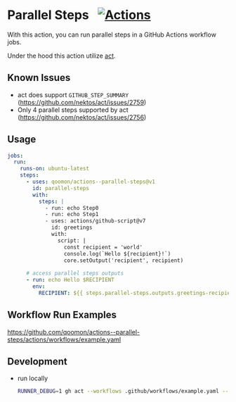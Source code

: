 # Parallel Steps &nbsp; [![Actions](https://img.shields.io/badge/qoomon-GitHub%20Actions-blue)](https://github.com/qoomon/actions)

With this action, you can run parallel steps in a GitHub Actions workflow jobs.

Under the hood this action utilize [act](https://github.com/nektos/act).

## Known Issues
- act does support `GITHUB_STEP_SUMMARY` (https://github.com/nektos/act/issues/2759)
- Only 4 parallel steps supported by act (https://github.com/nektos/act/issues/2756)

## Usage

```yaml
jobs:
  run:
    runs-on: ubuntu-latest
    steps:
      - uses: qoomon/actions--parallel-steps@v1
        id: parallel-steps
        with:
          steps: |
            - run: echo Step0
            - run: echo Step1
            - uses: actions/github-script@v7
              id: greetings
              with:
                script: |
                  const recipient = 'world'
                  console.log(`Hello ${recipient}!`)
                  core.setOutput('recipient', recipient)
            
      # access parallel steps outputs            
      - run: echo Hello $RECIPIENT
        env:
          RECIPIENT: ${{ steps.parallel-steps.outputs.greetings-recipient }}
```

## Workflow Run Examples
https://github.com/qoomon/actions--parallel-steps/actions/workflows/example.yaml

## Development
- run locally
  ```bash
  RUNNER_DEBUG=1 gh act --workflows .github/workflows/example.yaml --platform ubuntu-latest=-self-hosted -s GITHUB_TOKEN="$(gh auth token)" --local-repository qoomon/actions--parallel-steps@main=$PWD
  ```
